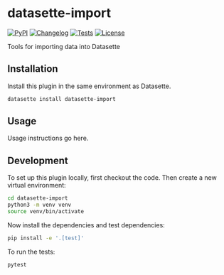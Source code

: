 # datasette-import

[![PyPI](https://img.shields.io/pypi/v/datasette-import.svg)](https://pypi.org/project/datasette-import/)
[![Changelog](https://img.shields.io/github/v/release/datasette/datasette-import?include_prereleases&label=changelog)](https://github.com/datasette/datasette-import/releases)
[![Tests](https://github.com/datasette/datasette-import/actions/workflows/test.yml/badge.svg)](https://github.com/datasette/datasette-import/actions/workflows/test.yml)
[![License](https://img.shields.io/badge/license-Apache%202.0-blue.svg)](https://github.com/datasette/datasette-import/blob/main/LICENSE)

Tools for importing data into Datasette

## Installation

Install this plugin in the same environment as Datasette.
```bash
datasette install datasette-import
```
## Usage

Usage instructions go here.

## Development

To set up this plugin locally, first checkout the code. Then create a new virtual environment:
```bash
cd datasette-import
python3 -m venv venv
source venv/bin/activate
```
Now install the dependencies and test dependencies:
```bash
pip install -e '.[test]'
```
To run the tests:
```bash
pytest
```
